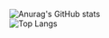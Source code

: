 ![Anurag's GitHub stats](https://theinfernalgg-readme.vercel.app/api?username=TheInfernalGG&theme=radical&exclude_repo=readme-stats,rammerhead)<br>
![Top Langs](https://theinfernalgg-readme.vercel.app/api/top-langs/?username=TheInfernalGG&langs_count=8&theme=radical&exclude_repo=readme-stats,rammerhead)
